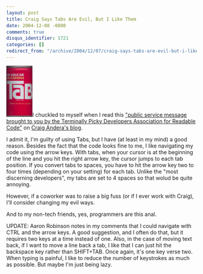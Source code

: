 ```yaml
---
layout: post
title: Craig Says Tabs Are Evil, But I Like Them
date: 2004-12-08 -0800
comments: true
disqus_identifier: 1721
categories: []
redirect_from: "/archive/2004/12/07/craig-says-tabs-are-evil-but-i-like-them.aspx/"
---
```


![Tab](/images/Tab.jpg)I chuckled to myself when I read this ["public
service message brought to you by the Terminally Picky Developers
Association for Readable
Code"](http://pluralsight.com/blogs/craig/archive/2004/12/08/3775.aspx)
on [Craig Andera's blog](http://pluralsight.com/blogs/craig/).

I admit it, I'm guilty of using Tabs, but I have (at least in my mind) a
good reason. Besides the fact that the code looks fine to me, I like
navigating my code using the arrow keys. With tabs, when your cursor is
at the beginning of the line and you hit the right arrow key, the cursor
jumps to each tab position. If you convert tabs to spaces, you have to
hit the arrow key two to four times (depending on your setting) for each
tab. Unlike the "most discerning developers", my tabs are set to 4
spaces so that wolud be quite annoying.

However, if a coworker was to raise a big fuss (or if I ever work with
Craig), I'll consider changing my evil ways.

And to my non-tech friends, yes, programmers are this anal.

UPDATE: Aaron Robinson notes in my comments that I could navigate with
CTRL and the arrow keys. A good suggestion, and I often do that, but it
requires two keys at a time instead of one. Also, in the case of moving
text back, if I want to move a line back a tab, I like that I can just
hit the backspace key rather than SHIFT+TAB. Once again, it's one key
verse two. When typing is painful, I like to reduce the number of
keystrokes as much as possible. But maybe I'm just being lazy.

